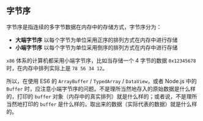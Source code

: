 ## 字节序

字节序是指连续的多字节数据在内存中的存储方式，字节序分为：

- **大端字节序** 以每个字节为单位采用正序的排列方式在内存中进行存储
- **小端字节序** 以每个字节为单位采用倒序的排列方式在内存中进行存储

`x86` 体系的计算机都采用小端字节序，比如当存储一个 4 字节的数据 `0x12345678` 时，在内存中排列实际上是 `78 56 34 12`。

所以，在使用 ES6 的 `ArrayBuffer` / `TypedArray` / `DataView`，或者 Node.js 中的 `Buffer` 时，应注意小端字节序的问题。不是理所当然地存入的原始数据是什么样的，打印的 `buffer` 对象（内存中的真实排列）就是什么样的；或者说，不是理所当然地打印的 `buffer` 是什么样的，取出来的数据（实际代表的数据）就是什么样的。